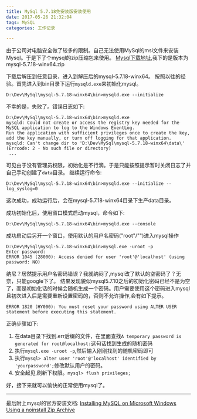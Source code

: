 ```yaml
---
title: MySql 5.7.18免安装版安装使用
date: 2017-05-26 21:32:04
tags: MySQL
categories: 工作记录

---
```


由于公司对电脑安全做了较多的限制。自己无法使用MySql的msi文件来安装Mysql。于是下了个mysql的zip压缩包来使用。
[Mysql下载地址](https://dev.mysql.com/downloads/mysql/),我下的是版本为mysql-5.7.18-winx64.zip

下载后解压到任意目录，进入到解压后的mysql-5.7.18-winx64。
按照以往的经验。首先进入到bin目录下运行`mysqld.exe`来初始化mysql。

```
D:\Dev\MySql\mysql-5.7.18-winx64\bin>mysqld.exe --initialize
```
不幸的是，失败了。错误日志如下:

```
D:\Dev\MySql\mysql-5.7.18-winx64\bin>mysqld.exe
mysqld: Could not create or access the registry key needed for the MySQL application to log to the Windows EventLog.
Run the application with sufficient privileges once to create the key, add the key manually, or turn off logging for that application.
mysqld: Can't change dir to 'D:\Dev\MySql\mysql-5.7.18-winx64\data\' (Errcode: 2 - No such file or directory)
 ...
```

<!-- more -->

可见由于没有管理员权限，初始化是不行滴。于是只能按照提示暂时关闭日志了并自己手动创建了`data`目录。
继续运行命令:
```
D:\Dev\MySql\mysql-5.7.18-winx64\bin>mysqld.exe --initialize --log_syslog=0
```
这次成功，成功运行后，会在mysql-5.7.18-winx64目录下生产data目录。

成功初始化后，使用窗口模式启动mysql，命令如下:
```
D:\Dev\MySql\mysql-5.7.18-winx64\bin>mysqld.exe --console
```

成功启动后另开一个窗口，使用默认的用户名密码("root"/"")进入mysql操作
```
D:\Dev\MySql\mysql-5.7.18-winx64\bin>mysql.exe -uroot -p
Enter password:
ERROR 1045 (28000): Access denied for user 'root'@'localhost' (using password: NO)
```
纳尼？居然提示用户名密码错误？我就纳闷了,mysql改了默认的空密码了？无奈，只能google下了。
结果发现貌似mysql5.7.10之后的初始化密码已经不是为空了，而是初始化话的时候会随机生成一个密码。用户需要使用这个密码进入mysql
且初次进入后是需要重新设置密码的，否则不允许操作,会有如下提示。
```
ERROR 1820 (HY000): You must reset your password using ALTER USER statement before executing this statement.
```

正确步骤如下:
1. 在data目录下找到.err后缀的文件，在里面查找`A temporary password is generated for root@localhost:`这句话找到生成的随机密码
2. 执行`mysql.exe -uroot -p`,然后输入刚刚找到的随机密码即可
3. 执行`mysql> alter user 'root'@'localhost' identified by 'yourpassword';`修改默认用户的密码。
4. 安全起见,刷新下权限。`mysql> flush privileges;`

好，接下来就可以愉快的正常使用mysql了。

---

最后附上mysql的官方安装文档:
[Installing MySQL on Microsoft Windows Using a noinstall Zip Archive](https://dev.mysql.com/doc/refman/5.7/en/windows-install-archive.html)
